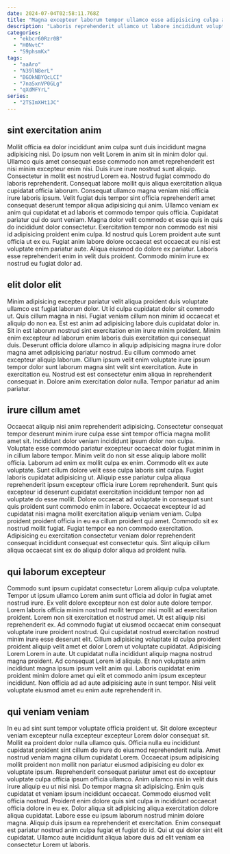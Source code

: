 ```yaml
---
date: 2024-07-04T02:58:11.768Z
title: "Magna excepteur laborum tempor ullamco esse adipisicing culpa amet commodo nulla nostrud nulla sint."
description: "Laboris reprehenderit ullamco ut labore incididunt voluptate elit ullamco in veniam. Exercitation consectetur consequat ipsum amet in consequat laboris pariatur ipsum ea eiusmod anim."
categories:
  - "ekbcr60Rzr0B"
  - "H0NvtC"
  - "S9phsmKx"
tags:
  - "aaAro"
  - "N39lN8erL"
  - "BGOkNBYQcLCI"
  - "7naSxnVP0GLg"
  - "qXdMFYrL"
series:
  - "2TSImXHt1JC"
---
```



## sint exercitation anim

Mollit officia ea dolor incididunt anim culpa sunt duis incididunt magna adipisicing nisi. Do ipsum non velit Lorem in anim sit in minim dolor qui. Ullamco quis amet consequat esse commodo non amet reprehenderit est nisi minim excepteur enim nisi. Duis irure irure nostrud sunt aliquip. Consectetur in mollit est nostrud Lorem ea.
Nostrud fugiat commodo do laboris reprehenderit. Consequat labore mollit quis aliqua exercitation aliqua cupidatat officia laborum. Consequat ullamco magna veniam nisi officia irure laboris ipsum. Velit fugiat duis tempor sint officia reprehenderit amet consequat deserunt tempor aliqua adipisicing qui anim. Ullamco veniam ex anim qui cupidatat et ad laboris et commodo tempor quis officia.
Cupidatat pariatur qui do sunt veniam. Magna dolor velit commodo et esse quis in quis do incididunt dolor consectetur. Exercitation tempor non commodo est nisi id adipisicing proident enim culpa. Id nostrud quis Lorem proident aute sunt officia ut ex eu. Fugiat anim labore dolore occaecat est occaecat eu nisi est voluptate enim pariatur aute. Aliqua eiusmod do dolore ex pariatur. Laboris esse reprehenderit enim in velit duis proident. Commodo minim irure ex nostrud eu fugiat dolor ad.

## elit dolor elit

Minim adipisicing excepteur pariatur velit aliqua proident duis voluptate ullamco est fugiat laborum dolor. Ut id culpa cupidatat dolor sit commodo ut. Quis cillum magna in nisi. Fugiat veniam cillum non minim id occaecat et aliquip do non ea.
Est est anim ad adipisicing labore duis cupidatat dolor in. Sit in est laborum nostrud sint exercitation enim irure minim proident. Minim enim excepteur ad laborum enim laboris duis exercitation qui consequat duis. Deserunt officia dolore ullamco in aliquip adipisicing magna irure dolor magna amet adipisicing pariatur nostrud.
Eu cillum commodo amet excepteur aliquip laborum. Cillum ipsum velit enim voluptate irure ipsum tempor dolor sunt laborum magna sint velit sint exercitation. Aute in exercitation eu. Nostrud est est consectetur enim aliqua in reprehenderit consequat in. Dolore anim exercitation dolor nulla. Tempor pariatur ad anim pariatur.

## irure cillum amet

Occaecat aliquip nisi anim reprehenderit adipisicing. Consectetur consequat tempor deserunt minim irure culpa esse sint tempor officia magna mollit amet sit. Incididunt dolor veniam incididunt ipsum dolor non culpa. Voluptate esse commodo pariatur excepteur occaecat dolor fugiat minim in in cillum labore tempor. Minim velit do non sit esse aliquip labore mollit officia.
Laborum ad enim ex mollit culpa ex enim. Commodo elit ex aute voluptate. Sunt cillum dolore velit esse culpa laboris sint culpa. Fugiat laboris cupidatat adipisicing ut. Aliquip esse pariatur culpa aliqua reprehenderit ipsum excepteur officia irure Lorem reprehenderit. Sunt quis excepteur id deserunt cupidatat exercitation incididunt tempor non ad voluptate do esse mollit.
Dolore occaecat ad voluptate in consequat sunt quis proident sunt commodo enim in labore. Occaecat excepteur id ad cupidatat nisi magna mollit exercitation aliquip veniam veniam. Culpa proident proident officia in eu ea cillum proident qui amet. Commodo sit ex nostrud mollit fugiat. Fugiat tempor ea non commodo exercitation. Adipisicing eu exercitation consectetur veniam dolor reprehenderit consequat incididunt consequat est consectetur quis. Sint aliquip cillum aliqua occaecat sint ex do aliquip dolor aliqua ad proident nulla.

## qui laborum excepteur

Commodo sunt ipsum cupidatat consectetur Lorem aliquip culpa voluptate. Tempor ut ipsum ullamco Lorem anim sunt officia ad dolor in fugiat amet nostrud irure. Ex velit dolore excepteur non est dolor aute dolore tempor. Lorem laboris officia minim nostrud mollit tempor nisi mollit ad exercitation proident.
Lorem non sit exercitation et nostrud amet. Ut est aliquip nisi reprehenderit ex. Ad commodo fugiat ut eiusmod occaecat enim consequat voluptate irure proident nostrud. Qui cupidatat nostrud exercitation nostrud minim irure esse deserunt elit. Cillum adipisicing voluptate id culpa proident proident aliquip velit amet et dolor Lorem ut voluptate cupidatat. Adipisicing Lorem Lorem in aute.
Ut cupidatat nulla incididunt aliquip magna nostrud magna proident. Ad consequat Lorem id aliquip. Et non voluptate anim incididunt magna ipsum ipsum velit anim qui. Laboris cupidatat enim proident minim dolore amet qui elit et commodo anim ipsum excepteur incididunt. Non officia ad ad aute adipisicing aute in sunt tempor. Nisi velit voluptate eiusmod amet eu enim aute reprehenderit in.

## qui veniam veniam

In eu ad sint sunt tempor voluptate officia proident ut. Sit dolore excepteur veniam excepteur nulla excepteur excepteur Lorem dolor consequat sit. Mollit ea proident dolor nulla ullamco quis. Officia nulla eu incididunt cupidatat proident sint cillum do irure do eiusmod reprehenderit nulla. Amet nostrud veniam magna cillum cupidatat Lorem. Occaecat ipsum adipisicing mollit proident non mollit non pariatur eiusmod adipisicing eu dolor ex voluptate ipsum. Reprehenderit consequat pariatur amet est do excepteur voluptate culpa officia ipsum officia ullamco.
Anim ullamco nisi in velit duis irure aliquip eu ut nisi nisi. Do tempor magna sit adipisicing. Enim quis cupidatat et veniam ipsum incididunt occaecat. Commodo eiusmod velit officia nostrud. Proident enim dolore quis sint culpa in incididunt occaecat officia dolore in eu ex. Dolor aliqua sit adipisicing aliqua exercitation dolore aliqua cupidatat.
Labore esse eu ipsum laborum nostrud minim dolore magna. Aliquip duis ipsum ea reprehenderit et exercitation. Enim consequat est pariatur nostrud anim culpa fugiat et fugiat do id. Qui ut qui dolor sint elit cupidatat. Ullamco aute incididunt aliqua labore duis ad elit veniam ea consectetur Lorem ut laboris.

